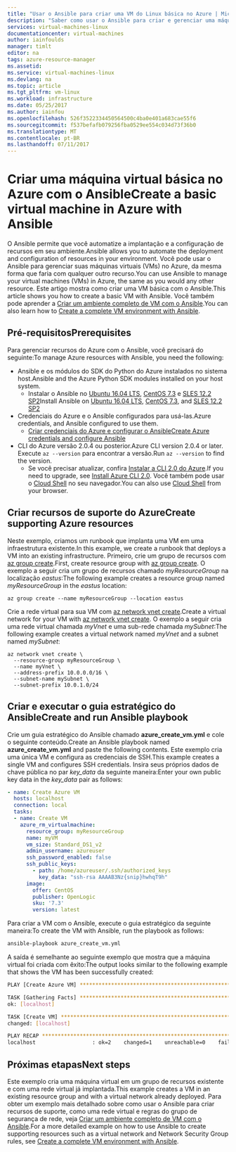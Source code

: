 ```yaml
---
title: "Usar o Ansible para criar uma VM do Linux básica no Azure | Microsoft Docs"
description: "Saber como usar o Ansible para criar e gerenciar uma máquina virtual básica do Linux no Azure"
services: virtual-machines-linux
documentationcenter: virtual-machines
author: iainfoulds
manager: timlt
editor: na
tags: azure-resource-manager
ms.assetid: 
ms.service: virtual-machines-linux
ms.devlang: na
ms.topic: article
ms.tgt_pltfrm: vm-linux
ms.workload: infrastructure
ms.date: 05/25/2017
ms.author: iainfou
ms.openlocfilehash: 526f3522334450564500c4ba0e401a683cae55f6
ms.sourcegitcommit: f537befafb079256fba0529ee554c034d73f36b0
ms.translationtype: MT
ms.contentlocale: pt-BR
ms.lasthandoff: 07/11/2017
---
```

# <a name="create-a-basic-virtual-machine-in-azure-with-ansible"></a><span data-ttu-id="a8792-103">Criar uma máquina virtual básica no Azure com o Ansible</span><span class="sxs-lookup"><span data-stu-id="a8792-103">Create a basic virtual machine in Azure with Ansible</span></span>
<span data-ttu-id="a8792-104">O Ansible permite que você automatize a implantação e a configuração de recursos em seu ambiente.</span><span class="sxs-lookup"><span data-stu-id="a8792-104">Ansible allows you to automate the deployment and configuration of resources in your environment.</span></span> <span data-ttu-id="a8792-105">Você pode usar o Ansible para gerenciar suas máquinas virtuais (VMs) no Azure, da mesma forma que faria com qualquer outro recurso.</span><span class="sxs-lookup"><span data-stu-id="a8792-105">You can use Ansible to manage your virtual machines (VMs) in Azure, the same as you would any other resource.</span></span> <span data-ttu-id="a8792-106">Este artigo mostra como criar uma VM básica com o Ansible.</span><span class="sxs-lookup"><span data-stu-id="a8792-106">This article shows you how to create a basic VM with Ansible.</span></span> <span data-ttu-id="a8792-107">Você também pode aprender a [Criar um ambiente completo de VM com o Ansible](ansible-create-complete-vm.md).</span><span class="sxs-lookup"><span data-stu-id="a8792-107">You can also learn how to [Create a complete VM environment with Ansible](ansible-create-complete-vm.md).</span></span>


## <a name="prerequisites"></a><span data-ttu-id="a8792-108">Pré-requisitos</span><span class="sxs-lookup"><span data-stu-id="a8792-108">Prerequisites</span></span>
<span data-ttu-id="a8792-109">Para gerenciar recursos do Azure com o Ansible, você precisará do seguinte:</span><span class="sxs-lookup"><span data-stu-id="a8792-109">To manage Azure resources with Ansible, you need the following:</span></span>

- <span data-ttu-id="a8792-110">Ansible e os módulos do SDK do Python do Azure instalados no sistema host.</span><span class="sxs-lookup"><span data-stu-id="a8792-110">Ansible and the Azure Python SDK modules installed on your host system.</span></span>
    - <span data-ttu-id="a8792-111">Instalar o Ansible no [Ubuntu 16.04 LTS](ansible-install-configure.md#ubuntu-1604-lts), [CentOS 7.3](ansible-install-configure.md#centos-73) e [SLES 12.2 SP2](ansible-install-configure.md#sles-122-sp2)</span><span class="sxs-lookup"><span data-stu-id="a8792-111">Install Ansible on [Ubuntu 16.04 LTS](ansible-install-configure.md#ubuntu-1604-lts), [CentOS 7.3](ansible-install-configure.md#centos-73), and [SLES 12.2 SP2](ansible-install-configure.md#sles-122-sp2)</span></span>
- <span data-ttu-id="a8792-112">Credenciais do Azure e o Ansible configurados para usá-las.</span><span class="sxs-lookup"><span data-stu-id="a8792-112">Azure credentials, and Ansible configured to use them.</span></span>
    - [<span data-ttu-id="a8792-113">Criar credenciais do Azure e configurar o Ansible</span><span class="sxs-lookup"><span data-stu-id="a8792-113">Create Azure credentials and configure Ansible</span></span>](ansible-install-configure.md#create-azure-credentials)
- <span data-ttu-id="a8792-114">CLI do Azure versão 2.0.4 ou posterior.</span><span class="sxs-lookup"><span data-stu-id="a8792-114">Azure CLI version 2.0.4 or later.</span></span> <span data-ttu-id="a8792-115">Execute `az --version` para encontrar a versão.</span><span class="sxs-lookup"><span data-stu-id="a8792-115">Run `az --version` to find the version.</span></span> 
    - <span data-ttu-id="a8792-116">Se você precisar atualizar, confira [Instalar a CLI 2.0 do Azure]( /cli/azure/install-azure-cli).</span><span class="sxs-lookup"><span data-stu-id="a8792-116">If you need to upgrade, see [Install Azure CLI 2.0]( /cli/azure/install-azure-cli).</span></span> <span data-ttu-id="a8792-117">Você também pode usar o [Cloud Shell](/azure/cloud-shell/quickstart) no seu navegador.</span><span class="sxs-lookup"><span data-stu-id="a8792-117">You can also use [Cloud Shell](/azure/cloud-shell/quickstart) from your browser.</span></span>


## <a name="create-supporting-azure-resources"></a><span data-ttu-id="a8792-118">Criar recursos de suporte do Azure</span><span class="sxs-lookup"><span data-stu-id="a8792-118">Create supporting Azure resources</span></span>
<span data-ttu-id="a8792-119">Neste exemplo, criamos um runbook que implanta uma VM em uma infraestrutura existente.</span><span class="sxs-lookup"><span data-stu-id="a8792-119">In this example, we create a runbook that deploys a VM into an existing infrastructure.</span></span> <span data-ttu-id="a8792-120">Primeiro, crie um grupo de recursos com [az group create](/cli/azure/vm#create).</span><span class="sxs-lookup"><span data-stu-id="a8792-120">First, create resource group with [az group create](/cli/azure/vm#create).</span></span> <span data-ttu-id="a8792-121">O exemplo a seguir cria um grupo de recursos chamado *myResourceGroup* na localização *eastus*:</span><span class="sxs-lookup"><span data-stu-id="a8792-121">The following example creates a resource group named *myResourceGroup* in the *eastus* location:</span></span>

```azurecli
az group create --name myResourceGroup --location eastus
```

<span data-ttu-id="a8792-122">Crie a rede virtual para sua VM com [az network vnet create](/cli/azure/network/vnet#create).</span><span class="sxs-lookup"><span data-stu-id="a8792-122">Create a virtual network for your VM with [az network vnet create](/cli/azure/network/vnet#create).</span></span> <span data-ttu-id="a8792-123">O exemplo a seguir cria uma rede virtual chamada *myVnet* e uma sub-rede chamada *mySubnet*:</span><span class="sxs-lookup"><span data-stu-id="a8792-123">The following example creates a virtual network named *myVnet* and a subnet named *mySubnet*:</span></span>

```azurecli
az network vnet create \
  --resource-group myResourceGroup \
  --name myVnet \
  --address-prefix 10.0.0.0/16 \
  --subnet-name mySubnet \
  --subnet-prefix 10.0.1.0/24
```


## <a name="create-and-run-ansible-playbook"></a><span data-ttu-id="a8792-124">Criar e executar o guia estratégico do Ansible</span><span class="sxs-lookup"><span data-stu-id="a8792-124">Create and run Ansible playbook</span></span>
<span data-ttu-id="a8792-125">Crie um guia estratégico do Ansible chamado **azure_create_vm.yml** e cole o seguinte conteúdo.</span><span class="sxs-lookup"><span data-stu-id="a8792-125">Create an Ansible playbook named **azure_create_vm.yml** and paste the following contents.</span></span> <span data-ttu-id="a8792-126">Este exemplo cria uma única VM e configura as credenciais de SSH.</span><span class="sxs-lookup"><span data-stu-id="a8792-126">This example creates a single VM and configures SSH credentials.</span></span> <span data-ttu-id="a8792-127">Insira seus próprios dados de chave pública no par *key_data* da seguinte maneira:</span><span class="sxs-lookup"><span data-stu-id="a8792-127">Enter your own public key data in the *key_data* pair as follows:</span></span>

```yaml
- name: Create Azure VM
  hosts: localhost
  connection: local
  tasks:
  - name: Create VM
    azure_rm_virtualmachine:
      resource_group: myResourceGroup
      name: myVM
      vm_size: Standard_DS1_v2
      admin_username: azureuser
      ssh_password_enabled: false
      ssh_public_keys: 
        - path: /home/azureuser/.ssh/authorized_keys
          key_data: "ssh-rsa AAAAB3Nz{snip}hwhqT9h"
      image:
        offer: CentOS
        publisher: OpenLogic
        sku: '7.3'
        version: latest
```

<span data-ttu-id="a8792-128">Para criar a VM com o Ansible, execute o guia estratégico da seguinte maneira:</span><span class="sxs-lookup"><span data-stu-id="a8792-128">To create the VM with Ansible, run the playbook as follows:</span></span>

```bash
ansible-playbook azure_create_vm.yml
```

<span data-ttu-id="a8792-129">A saída é semelhante ao seguinte exemplo que mostra que a máquina virtual foi criada com êxito:</span><span class="sxs-lookup"><span data-stu-id="a8792-129">The output looks similar to the following example that shows the VM has been successfully created:</span></span>

```bash
PLAY [Create Azure VM] ****************************************************

TASK [Gathering Facts] ****************************************************
ok: [localhost]

TASK [Create VM] **********************************************************
changed: [localhost]

PLAY RECAP ****************************************************************
localhost                  : ok=2    changed=1    unreachable=0    failed=0
```


## <a name="next-steps"></a><span data-ttu-id="a8792-130">Próximas etapas</span><span class="sxs-lookup"><span data-stu-id="a8792-130">Next steps</span></span>
<span data-ttu-id="a8792-131">Este exemplo cria uma máquina virtual em um grupo de recursos existente e com uma rede virtual já implantada.</span><span class="sxs-lookup"><span data-stu-id="a8792-131">This example creates a VM in an existing resource group and with a virtual network already deployed.</span></span> <span data-ttu-id="a8792-132">Para obter um exemplo mais detalhado sobre como usar o Ansible para criar recursos de suporte, como uma rede virtual e regras do grupo de segurança de rede, veja [Criar um ambiente completo de VM com o Ansible](ansible-create-complete-vm.md).</span><span class="sxs-lookup"><span data-stu-id="a8792-132">For a more detailed example on how to use Ansible to create supporting resources such as a virtual network and Network Security Group rules, see [Create a complete VM environment with Ansible](ansible-create-complete-vm.md).</span></span>